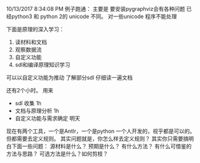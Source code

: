 10/13/2017 8:34:08 PM 
例子跑通：
主要是 要安装pygraphviz会有各种问题
已经python3 和 python 2的 unicode 不同。
对一些unicode 程序不能处理

下面是原理的深入学习：

1. 读材料和文档
2. 观察数据流
3. 自定义功能
4. sdl和编译原理知识学习

可以以自定义功能为推动
了解部分sdl
仔细读一遍文档

还有2个小时。
用来 
+ sdl 收集 1h
+ 文档与原理分析 1h
+ 自定义功能与需求确定 明天


现在有两个工具，一个是Antlr，一个是python 一个人开发的，视乎都是可以的。但都需要去定义规则。
其实问题就是，你怎么样去定义规则？
其实你只需要搞明白下面一些问题：
源材料是什么？
预期是什么？
有什么方法？
有什么可借鉴的方法与思路？
可选方法是什么？如何剪枝？